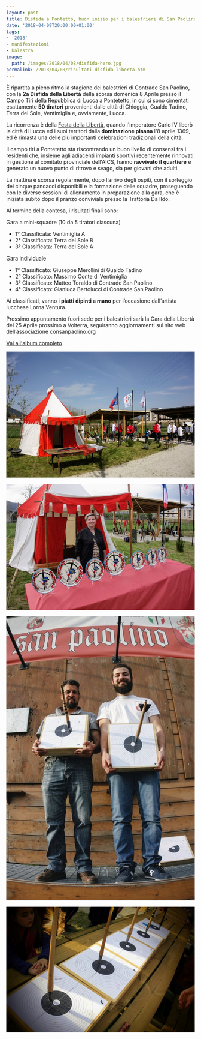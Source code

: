 ```yaml
---
layout: post
title: Disfida a Pontetto, buon inizio per i balestrieri di San Paolino
date: '2018-04-09T20:00:00+01:00'
tags:
- '2018'
- manifestazioni
- balestra
image:
  path: /images/2018/04/08/disfida-hero.jpg
permalink: /2018/04/08/risultati-disfida-liberta.htm
---
```


È ripartita a pieno ritmo la stagione dei balestrieri di Contrade San Paolino,
con la **2a Disfida della Libertà** della scorsa domenica 8 Aprile presso il
Campo Tiri della Repubblica di Lucca a Pontetetto, in cui si sono cimentati
esattamente **50 tiratori** provenienti dalle città di Chioggia, Gualdo Tadino,
Terra del Sole, Ventimiglia e, ovviamente, Lucca.

La ricorrenza è della [Festa della
Libertà](/2018-04-03-disfida-della-liberta-lucca-festa-2018/), quando
l'imperatore Carlo IV liberò la città di Lucca ed i suoi territori dalla
**dominazione pisana** l'8 aprile 1369, ed è rimasta una delle più importanti
celebrazioni tradizionali della città.

Il campo tiri a Pontetetto sta riscontrando un buon livello di consensi fra i
residenti che, insieme agli adiacenti impianti sportivi recentemente rinnovati
in gestione al comitato provinciale dell'AICS, hanno **ravvivato il quartiere** e
generato un nuovo punto di ritrovo e svago, sia per giovani che adulti.

La mattina è scorsa regolarmente, dopo l’arrivo degli ospiti, con il sorteggio
dei cinque pancacci disponibili e la formazione delle squadre, proseguendo con
le diverse sessioni di allenamento in preparazione alla gara, che è iniziata
subito dopo il pranzo conviviale presso la Trattoria Da Ildo.

Al termine della contesa, i risultati finali sono:

<!-- more -->

Gara a mini-squadre (10 da 5 tiratori ciascuna)
* 1° Classificata: Ventimiglia A
* 2° Classificata: Terra del Sole B
* 3° Classificata: Terra del Sole A

Gara individuale
* 1° Classificato: Giuseppe Merollini di Gualdo Tadino
* 2° Classificato: Massimo Conte di Ventimiglia
* 3° Classificato: Matteo Toraldo di Contrade San Paolino
* 4° Classificato: Gianluca Bertolucci di Contrade San Paolino

Ai classificati, vanno i **piatti dipinti a mano** per l’occasione dall’artista lucchese Lorna Ventura.

Prossimo appuntamento fuori sede per i balestrieri sarà la Gara della Libertà del 25 Aprile prossimo a Volterra, seguiranno aggiornamenti sul sito web dell’associazione consanpaolino.org

[Vai all'album completo](https://photos.app.goo.gl/WHZ6pIKHuDSMBXbC2)

![tenda](/images/2018/04/08/DSC03524.jpg)

![lorna ventura premi artigianali](/images/2018/04/08/DSC03574.jpg)

![bobbino rondella](/images/2018/04/08/DSC03568.jpg)

![bersagli gara](/images/2018/04/08/DSC03559.jpg)